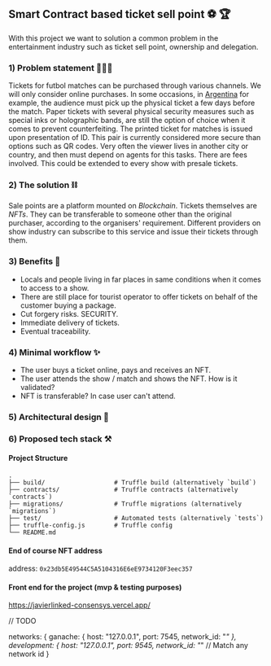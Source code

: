 ## Smart Contract based ticket sell point ⚽️ 🏆
With this project we want to solution a common problem in the entertainment industry such as ticket sell point, ownership and delegation.
### 1) Problem statement 🙇🏻‍♂️
Tickets for futbol matches can be purchased through various channels. We will only consider online purchases.
In some occasions, in [Argentina](https://duckduckgo.com/?q=argentina&t=hx&va=g&iar=images&iax=images&ia=images) for example, the audience must pick up the physical ticket a few days before the match.
Paper tickets with several physical security measures such as special inks or holographic bands, are still the option of choice when it comes to prevent counterfeiting. The printed ticket for matches is issued upon presentation of ID. This pair is currently considered more secure than options such as QR codes.
Very often the viewer lives in another city or country, and then must depend on agents for this tasks. There are fees involved.
This could be extended to every show with presale tickets.
### 2) The solution ⛓
Sale points are a platform mounted on *Blockchain*. Tickets themselves are *NFTs*. They can be transferable to someone other than the original purchaser, according to the organisers' requirement. Different providers on show industry can subscribe to this service and issue their tickets through them.
### 3) Benefits 🔐
- Locals and people living in far places in same conditions when it comes to access to a show. 
- There are still place for tourist operator to offer tickets on behalf of the customer buying a package.
- Cut forgery risks. SECURITY.
- Immediate delivery of tickets.
- Eventual traceability.
### 4) Minimal workflow ✨
-   The user buys a ticket online, pays and receives an NFT.
-   The user attends the show / match and shows the NFT. How is it validated?
-   NFT is transferable? In case user can't attend.
### 5) Architectural design 📐
### 6) Proposed tech stack ⚒️


#### Project Structure
```
.
├── build/                   # Truffle build (alternatively `build`)
├── contracts/               # Truffle contracts (alternatively `contracts`)
├── migrations/              # Truffle migrations (alternatively `migrations`)
├── test/                    # Automated tests (alternatively `tests`)
├── truffle-config.js        # Truffle config
└── README.md

```

#### End of course NFT address

address: `0x23db5E49544C5A5104316E6eE9734120F3eec357`

#### Front end for the project (mvp & testing purposes)


https://javierlinked-consensys.vercel.app/


// TODO

networks: {
    ganache: {
      host: "127.0.0.1",
      port: 7545,
      network_id: "*"
    },
    development: {
      host: "127.0.0.1",
      port: 9545,
      network_id: "*" // Match any network id
    }